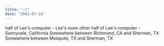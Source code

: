 ```yaml
---
title: ":("
date: "2003-07-14"
---
```


half of Lee's computer - Lee's room other half of Lee's computer - Sunnyvale, California Somewhere between Richmond, CA and Sherman, TX Somewhere between Mesquite, TX and Sherman, TX
